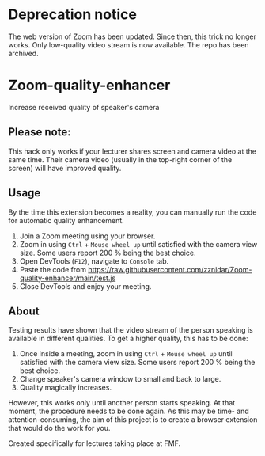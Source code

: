 # Deprecation notice
The web version of Zoom has been updated. Since then, this trick no longer works. Only low-quality video stream is now available. The repo has been archived.


# Zoom-quality-enhancer
Increase received quality of speaker's camera

## Please note:
This hack only works if your lecturer shares screen and camera video at the same time. Their camera video (usually in the top-right corner of the screen) will have improved quality.

## Usage
By the time this extension becomes a reality, you can manually run the code for automatic quality enhancement.
1. Join a Zoom meeting using your browser.
2. Zoom in using `Ctrl` + `Mouse wheel up` until satisfied with the camera view size. Some users report 200 % being the best choice.
3. Open DevTools (`F12`), navigate to `Console` tab.
4. Paste the code from https://raw.githubusercontent.com/zznidar/Zoom-quality-enhancer/main/test.js
5. Close DevTools and enjoy your meeting.

## About
Testing results have shown that the video stream of the person speaking is available in different qualities. To get a higher quality, this has to be done:
1. Once inside a meeting, zoom in using `Ctrl` + `Mouse wheel up` until satisfied with the camera view size. Some users report 200 % being the best choice.
2. Change speaker's camera window to small and back to large.
3. Quality magically increases.

However, this works only until another person starts speaking. At that moment, the procedure needs to be done again. 
As this may be time- and attention-consuming, the aim of this project is to create a browser extension that would do the work for you.

Created specifically for lectures taking place at FMF.
